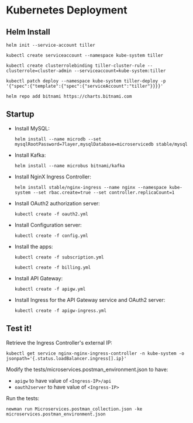 # Kubernetes Deployment
## Helm Install
```helm init --service-account tiller```

```kubectl create serviceaccount --namespace kube-system tiller```

```kubectl create clusterrolebinding tiller-cluster-rule --clusterrole=cluster-admin --serviceaccount=kube-system:tiller```

```kubectl patch deploy --namespace kube-system tiller-deploy -p '{"spec":{"template":{"spec":{"serviceAccount":"tiller"}}}}'```

```helm repo add bitnami https://charts.bitnami.com```

## Startup
* Install MySQL:

  ```helm install --name microdb --set mysqlRootPassword=7layer,mysqlDatabase=microservicedb stable/mysql```

* Install Kafka:

  ```helm install --name microbus bitnami/kafka```

* Install NginX Ingress Controller:

  ```helm install stable/nginx-ingress --name nginx --namespace kube-system --set rbac.create=true --set controller.replicaCount=1```

* Install OAuth2 authorization server:

  ```kubectl create -f oauth2.yml```

* Install Configuration server:

  ```kubectl create -f config.yml```

* Install the apps:

  ```kubectl create -f subscription.yml```

  ```kubectl create -f billing.yml```

* Install API Gateway:

  ```kubectl create -f apigw.yml```

* Install Ingress for the API Gateway service and OAuth2 server:

  ```kubectl create -f apigw-ingress.yml```

## Test it!
Retrieve the Ingress Controller's external IP:

```kubectl get service nginx-nginx-ingress-controller -n kube-system -o jsonpath='{.status.loadBalancer.ingress[].ip}'```

Modify the tests/microservices.postman_environment.json to have:
* ```apigw``` to have value of ```<Ingress-IP>/api```
* ```oauth2server``` to have value of ```<Ingress-IP>```

Run the tests:

```newman run Microservices.postman_collection.json -ke microservices.postman_environment.json```
